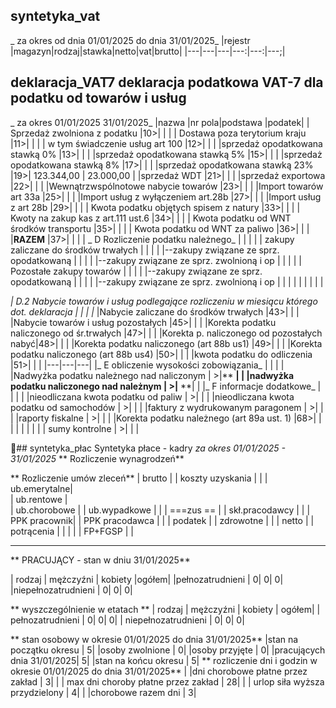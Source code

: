 ## syntetyka_vat
_ za okres od dnia 01/01/2025  do dnia 31/01/2025_
|rejestr |magazyn|rodzaj|stawka|netto|vat|brutto|
|---|---|---|---:|---:|---;|


## deklaracja_VAT7 deklaracja podatkowa VAT-7 dla podatku od towarów i usług  
_  za okres   01/01/2025    31/01/2025_
|nazwa |nr pola|podstawa |podatek|
| Sprzedaż zwolniona z podatku              |10>|              |              |
| Dostawa  poza terytorium kraju            |11>|              |              |
| w tym świadczenie usług art 100           |12>|              |              |
|sprzedaż opodatkowana stawką 0%            |13>|              |              |
|sprzedaż opodatkowana stawką 5%            |15>|              |              |
|sprzedaż opodatkowana stawką 8%            |17>|              |              |
|sprzedaż opodatkowana stawką 23%           |19>|  123.344,00  | 23.000,00    |
|sprzedaż WDT                               |21>|              |              |
|sprzedaż exportowa                         |22>|              |              |
|Wewnątrzwspólnotowe nabycie  towarów       |23>|              |              |
|Import towarów   art 33a                   |25>|              |              |
|Import usług z wyłączeniem   art.28b       |27>|              |              |
|Import usług  z  art 28b                   |29>|              |              |
| Kwota podatku  objętych spisem z natury   |33>|              |              |
| Kwoty na zakup kas z art.111 ust.6        |34>|              |              |
| Kwota podatku od WNT środków transportu   |35>|              |              |
| Kwota podatku od WNT za paliwo            |36>|              |              |
|**RAZEM**                                      |37>|              |              |
| _  D Rozliczenie podatku należnego_             | |                |              |
|     zakupy zaliczane do środków trwałych  |   |              |              |
|--zakupy związane ze sprz. opodatkowaną    |   |              |              |
|--zakupy związane ze sprz. zwolnioną i op  |   |              |              |
|     Pozostałe zakupy towarów              |   |              |              |
|--zakupy związane ze sprz. opodatkowaną    |   |              |              |
|--zakupy związane ze sprz. zwolnioną i op  |   |              |              |
|                                           |    |                    |                     |

_|  D.2 Nabycie towarów i usług podlegające rozliczeniu w miesiącu którego dot. deklaracja     |  |    |    |_
|Nabycie zaliczane do środków trwałych      |43>|              |              |
|Nabycie towarów i usług pozostałych        |45>|              |              |
|Korekta podatku naliczonego od śr.trwałych |47>|              |              |
|Korekta p. naliczonego od pozostałych nabyć|48>|              |              |
|Korekta podatku naliczonego (art 88b us1)  |49>|              |              |
|Korekta podatku naliczonego (art 88b us4)  |50>|              |              |
|kwota podatku do odliczenia                |51>|              |              |
|---|---|---|
|_ E obliczenie wysokości zobowiązania_       | |                |              |
|Nadwyżka podatku należnego nad naliczonym  |  >|**              **|              |
|nadwyżka podatku naliczonego nad należnym  |  >|**              **|              |
|_ F informacje dodatkowe_                    | |                |              |
|nieodliczana kwota podatku od paliw        |  >|              |              |
|nieodliczana kwota podatku od samochodów   |  >|              |              |
|faktury z wydrukowanym paragonem           |  >|              |              |
|raporty fiskalne                           |  >|              |              |
|Korekta podatku należnego (art 89a ust. 1) |68>|              |              |
|                                           |   |              |              |
|   sumy kontrolne                          |  >|              |              |

## syntetyka_płac
      Syntetyka płace - kadry _za okres 01/01/2025 - 31/01/2025_
**    Rozliczenie wynagrodzeń**


**    Rozliczenie umów zleceń**
|      brutto    |              |  koszty uzyskania |            |
|   ub.emerytalne|             
|   ub.rentowe   |             
|   ub.chorobowe |              | ub.wypadkowe     |            |
|   ===zus ==    |              |  skł.pracodawcy   |            |
|   PPK pracownik|              |  PPK pracodawca  |            |
|     podatek    |              |  zdrowotne       |            |
|     netto      |              |  potrącenia      |            |
|                |              |  FP+FGSP         |            |


--------------------------------------------------------
**  PRACUJĄCY   - stan w dniu 31/01/2025**
 
|   rodzaj               |   mężczyźni | kobiety  |ogółem|
|pełnozatrudnieni       |      0|        0|        0|
|niepełnozatrudnieni    |      0|        0|        0|

**  wyszczególnienie      w etatach **
|   rodzaj               |   mężczyźni | kobiety | ogółem|
| pełnozatrudnieni       |      0|        0|        0|
| niepełnozatrudnieni    |      0|        0|        0|

**       stan osobowy w okresie 01/01/2025  do dnia 31/01/2025**
|stan na początku okresu |      5|
|osoby zwolnione         |      0|
|osoby przyjęte          |      0|
|pracujących dnia 31/01/2025|      5|
|stan na końcu okresu    |      5|
** rozliczenie dni i godzin w okresie 01/01/2025  do dnia 31/01/2025**
|    |dni chorobowe płatne przez zakład                 |       3|
|    | max dni choroby płatne przez zakład              |      28|
|    | urlop siła wyższa przydzielony                   |       4|
|    |chorobowe razem dni                               |       3|


